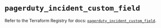 # `pagerduty_incident_custom_field`

Refer to the Terraform Registry for docs: [`pagerduty_incident_custom_field`](https://registry.terraform.io/providers/pagerduty/pagerduty/3.29.1/docs/resources/incident_custom_field).
